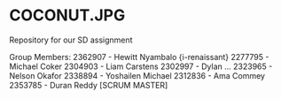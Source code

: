# COCONUT.JPG
Repository for our SD assignment

Group Members:
  2362907 - Hewitt Nyambalo {i-renaissant}
  2277795 - Michael Coker
  2304903 - Liam Carstens
  2302997 - Dylan ...
  2323965 - Nelson Okafor
  2338894 - Yoshailen Michael 
  2312836 - Ama Commey
  2353785 - Duran Reddy [SCRUM MASTER]
